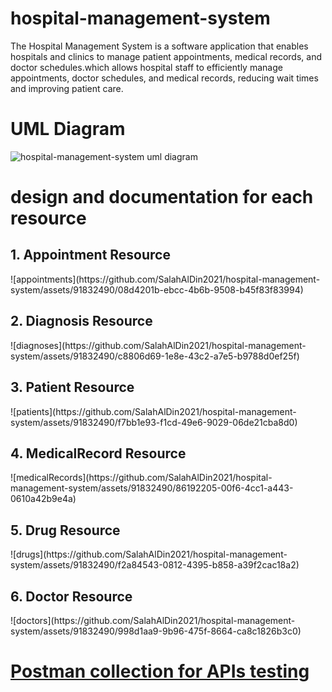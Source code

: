 # hospital-management-system
The Hospital Management System is a software application that enables hospitals and clinics to manage patient appointments, medical records, and doctor schedules.which allows hospital staff to efficiently manage appointments, doctor schedules, and medical records, reducing wait times and improving patient care.
# UML Diagram
![hospital-management-system uml diagram](https://github.com/SalahAlDin2021/hospital-management-system/assets/91832490/86b37ae8-1f88-4e6f-afb0-0a2e4d72eb27)

# design and documentation for each resource
<h2>1. Appointment Resource</h2>
![appointments](https://github.com/SalahAlDin2021/hospital-management-system/assets/91832490/08d4201b-ebcc-4b6b-9508-b45f83f83994)
<h2>2. Diagnosis Resource</h2>
![diagnoses](https://github.com/SalahAlDin2021/hospital-management-system/assets/91832490/c8806d69-1e8e-43c2-a7e5-b9788d0ef25f)
<h2>3. Patient Resource</h2>
![patients](https://github.com/SalahAlDin2021/hospital-management-system/assets/91832490/f7bb1e93-f1cd-49e6-9029-06de21cba8d0)
<h2>4. MedicalRecord Resource</h2>
![medicalRecords](https://github.com/SalahAlDin2021/hospital-management-system/assets/91832490/86192205-00f6-4cc1-a443-0610a42b9e4a)
<h2>5. Drug Resource</h2>
![drugs](https://github.com/SalahAlDin2021/hospital-management-system/assets/91832490/f2a84543-0812-4395-b858-a39f2cac18a2)
<h2>6. Doctor Resource</h2>
![doctors](https://github.com/SalahAlDin2021/hospital-management-system/assets/91832490/998d1aa9-9b96-475f-8664-ca8c1826b3c0)

# <a href="https://github.com/SalahAlDin2021/hospital-management-system/blob/main/Hospital%20Managment%20System%20Rest.postman_collection.json">Postman collection for APIs testing</a>

